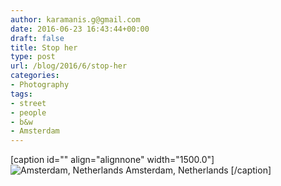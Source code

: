 ```yaml
---
author: karamanis.g@gmail.com
date: 2016-06-23 16:43:44+00:00
draft: false
title: Stop her
type: post
url: /blog/2016/6/stop-her
categories:
- Photography
tags:
- street
- people
- b&w
- Amsterdam
---
```


[caption id="" align="alignnone" width="1500.0"]![ Amsterdam, Netherlands ](https://images.squarespace-cdn.com/content/v1/4f3f61bae4b063b909445965/1466699728583-7KOHCP3TR3FJNKO7X6KV/ke17ZwdGBToddI8pDm48kFWxnDtCdRm2WA9rXcwtIYR7gQa3H78H3Y0txjaiv_0fBvivNZK_6JPv8QJncOi2GYFUAWbBxdR9LKPKTu4CJTSzP8FZ3fclSmSmwq2AXNtpOqpeNLcJ80NK65_fV7S1UXhB5HsxpoFayk61Sfnvy26E4qxrVUOgqy9eMkguumQiV1OF4fGTpDbx0dGOKWa9aQ/image-asset.jpeg?format=original)
 Amsterdam, Netherlands [/caption]
